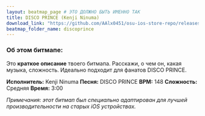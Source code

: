 ```yaml
---
layout: beatmap_page # ЭТО ДОЛЖНО БЫТЬ ИМЕННО ТАК
title: DISCO PRINCE (Kenji Ninuma)
download_link: "https://github.com/AAlx0451/osu-ios-store-repo/releases/download/2007/1.Kenji.Ninuma.-.DISCO.PRINCE.osz.zip"
beatmap_folder_name: discoprince 
---
```


### Об этом битмапе:

Это **краткое описание** твоего битмапа. Расскажи, о чем он, какая музыка, сложность.
Идеально подходит для фанатов DISCO PRINCE.

**Исполнитель:** Kenji Ninuma
**Песня:** DISCO PRINCE
**BPM:** 148
**Сложность:** Средняя
**Время:** 3:00

*Примечания: этот битмап был специально адаптирован для лучшей производительности на старых iOS устройствах.*
